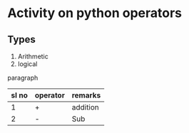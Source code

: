 # Activity on python operators

## Types
1. Arithmetic
2. logical

paragraph


| sl no | operator | remarks |
|-|-|-|
|1| + | addition |
|2| - | Sub |